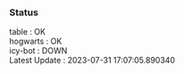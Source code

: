 ### Status


table : OK  
hogwarts : OK  
icy-bot : DOWN  
Latest Update : 2023-07-31 17:07:05.890340
